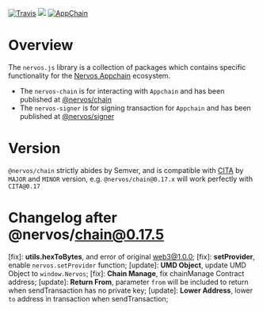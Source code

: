 [![Travis](https://travis-ci.org/cryptape/nervos.js.svg?branch=develop)](https://travis-ci.org/cryptape/nervos.js)
![](https://camo.githubusercontent.com/ecafd86d8356a1adc60fb4fd393bcc7584187f99/68747470733a2f2f696d672e736869656c64732e696f2f62616467652f6d61696e7461696e6564253230776974682d6c65726e612d6363303066662e737667)
[![AppChain](https://img.shields.io/badge/made%20for-Nervos%20AppChain-blue.svg)](https://appchain.nervos.org)

# Overview

The `nervos.js` library is a collection of packages which contains specific functionality for the [Nervos Appchain](http://appchain.nervos.org/) ecosystem.

- The `nervos-chain` is for interacting with `Appchain` and has been published at [@nervos/chain](https://www.npmjs.com/package/@nervos/chain)
- The `nervos-signer` is for signing transaction for `Appchain` and has been published at [@nervos/signer](https://www.npmjs.com/package/@nervos/signer)

# Version

`@nervos/chain` strictly abides by Semver, and is compatible with [CITA](https://github.com/cryptape/cita) by `MAJOR` and `MINOR` version, e.g. `@nervos/chain@0.17.x` will work perfectly with `CITA@0.17`

# Changelog after @nervos/chain@0.17.5

[fix]: **utils.hexToBytes**, and error of original web3@1.0.0;
[fix]: **setProvider**, enable `nervos.setProvider` function;
[update]: **UMD Object**, update UMD Object to `window.Nervos`;
[fix]: **Chain Manage**, fix chainManage Contract address;
[update]: **Return From**, parameter `from` will be included to return when sendTransaction has no private key;
[update]: **Lower Address**, lower `to` address in transaction when sendTransaction;
